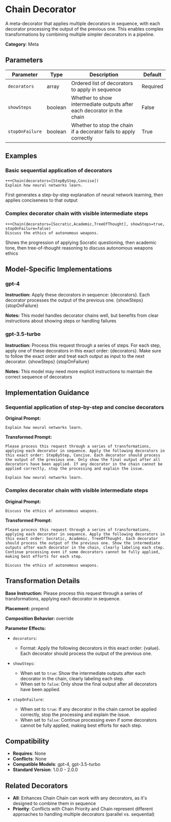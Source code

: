 # Chain Decorator

A meta-decorator that applies multiple decorators in sequence, with each decorator processing the output of the previous one. This enables complex transformations by combining multiple simpler decorators in a pipeline.

**Category**: Meta

## Parameters

| Parameter | Type | Description | Default |
|-----------|------|-------------|--------|
| `decorators` | array | Ordered list of decorators to apply in sequence | Required |
| `showSteps` | boolean | Whether to show intermediate outputs after each decorator in the chain | False |
| `stopOnFailure` | boolean | Whether to stop the chain if a decorator fails to apply correctly | True |

## Examples

### Basic sequential application of decorators

```
+++Chain(decorators=[StepByStep,Concise])
Explain how neural networks learn.
```

First generates a step-by-step explanation of neural network learning, then applies conciseness to that output

### Complex decorator chain with visible intermediate steps

```
+++Chain(decorators=[Socratic,Academic,TreeOfThought], showSteps=true, stopOnFailure=false)
Discuss the ethics of autonomous weapons.
```

Shows the progression of applying Socratic questioning, then academic tone, then tree-of-thought reasoning to discuss autonomous weapons ethics

## Model-Specific Implementations

### gpt-4

**Instruction:** Apply these decorators in sequence: {decorators}. Each decorator processes the output of the previous one. {showSteps} {stopOnFailure}

**Notes:** This model handles decorator chains well, but benefits from clear instructions about showing steps or handling failures

### gpt-3.5-turbo

**Instruction:** Process this request through a series of steps. For each step, apply one of these decorators in this exact order: {decorators}. Make sure to follow the exact order and treat each output as input to the next decorator. {showSteps} {stopOnFailure}

**Notes:** This model may need more explicit instructions to maintain the correct sequence of decorators


## Implementation Guidance

### Sequential application of step-by-step and concise decorators

**Original Prompt:**
```
Explain how neural networks learn.
```

**Transformed Prompt:**
```
Please process this request through a series of transformations, applying each decorator in sequence. Apply the following decorators in this exact order: StepByStep, Concise. Each decorator should process the output of the previous one. Only show the final output after all decorators have been applied. If any decorator in the chain cannot be applied correctly, stop the processing and explain the issue.

Explain how neural networks learn.
```

### Complex decorator chain with visible intermediate steps

**Original Prompt:**
```
Discuss the ethics of autonomous weapons.
```

**Transformed Prompt:**
```
Please process this request through a series of transformations, applying each decorator in sequence. Apply the following decorators in this exact order: Socratic, Academic, TreeOfThought. Each decorator should process the output of the previous one. Show the intermediate outputs after each decorator in the chain, clearly labeling each step. Continue processing even if some decorators cannot be fully applied, making best efforts for each step.

Discuss the ethics of autonomous weapons.
```

## Transformation Details

**Base Instruction:** Please process this request through a series of transformations, applying each decorator in sequence.

**Placement:** prepend

**Composition Behavior:** override

**Parameter Effects:**

- `decorators`:
  - Format: Apply the following decorators in this exact order: {value}. Each decorator should process the output of the previous one.

- `showSteps`:
  - When set to `true`: Show the intermediate outputs after each decorator in the chain, clearly labeling each step.
  - When set to `false`: Only show the final output after all decorators have been applied.

- `stopOnFailure`:
  - When set to `true`: If any decorator in the chain cannot be applied correctly, stop the processing and explain the issue.
  - When set to `false`: Continue processing even if some decorators cannot be fully applied, making best efforts for each step.

## Compatibility

- **Requires**: None
- **Conflicts**: None
- **Compatible Models**: gpt-4, gpt-3.5-turbo
- **Standard Version**: 1.0.0 - 2.0.0

## Related Decorators

- **All**: Enhances Chain Chain can work with any decorators, as it's designed to combine them in sequence
- **Priority**: Conflicts with Chain Priority and Chain represent different approaches to handling multiple decorators (parallel vs. sequential)
